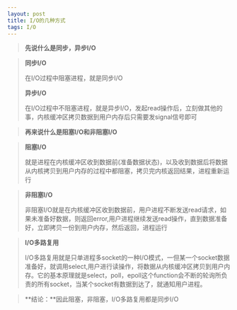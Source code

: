 ```yaml
---
layout: post
title: I/O的几种方式
tags: I/O
---
```


> **先说什么是同步，异步I/O**

>**同步I/O**
>
>在I/O过程中阻塞进程，就是同步I/O
>
>**异步I/O**
>
>在I/O过程中不阻塞进程，就是异步I/O，发起read操作后，立刻做其他的事，内核缓冲区拷贝数据到用户内存后只需要发signal信号即可



> **再来说什么是阻塞I/O和非阻塞I/O**

>**阻塞I/O**
>
>就是进程在内核缓冲区收到数据前(准备数据状态)，以及收到数据后将数据从内核拷贝到用户内存的过程中都阻塞，拷贝完内核返回结果，进程重新运行

> **非阻塞I/O**
>
> 非阻塞I/O就是在内核缓冲区收到数据前，用户进程不断发送read请求，如果未准备好数据，则返回error,用户进程继续发送read操作，直到数据准备好，立即拷贝一份到用户内存，然后返回，进程运行

> **I/O多路复用**
>
> I/O多路复用就是只单进程多socket的一种I/O模式，一但某一个socket数据准备好，就调用select,用户进行读操作，将数据从内核缓冲区拷贝到用户内存。它的基本原理就是select，poll，epoll这个function会不断的轮询所负责的所有socket，当某个socket有数据到达了，就通知用户进程。

> **结论：**因此阻塞，非阻塞，I/O多路复用都是同步I/O



